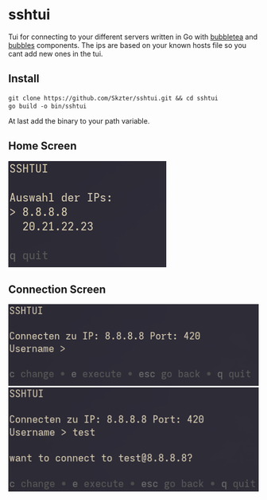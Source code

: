 # sshtui

Tui for connecting to your different servers written in Go with [bubbletea](https://github.com/charmbracelet/bubbletea) and [bubbles](https://github.com/charmbracelet/bubbles) components. The ips are based on your known hosts file so you cant add new ones in the tui. 

## Install

```
git clone https://github.com/Skzter/sshtui.git && cd sshtui
go build -o bin/sshtui
```
At last add the binary to your path variable. 

## Home Screen
![home](images/home.png)

## Connection Screen
![connection](images/connect.png)
![connection2](images/connect2.png)
